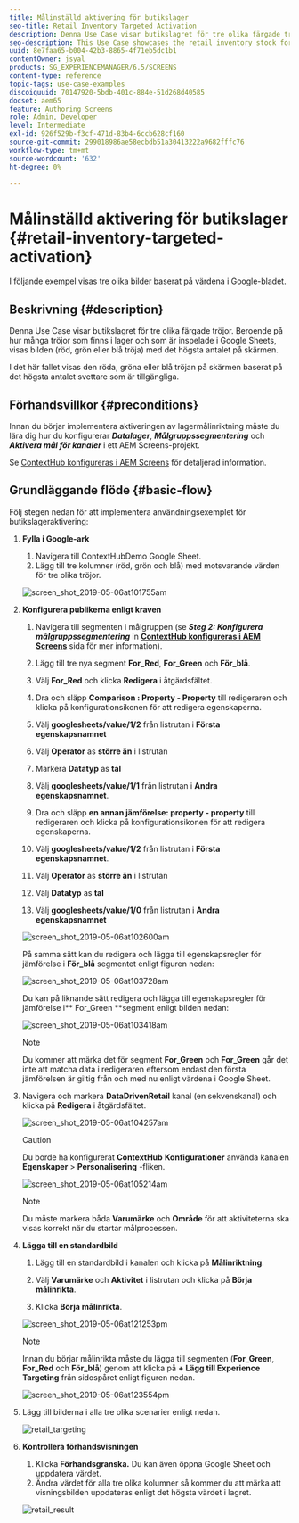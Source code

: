 ```yaml
---
title: Målinställd aktivering för butikslager
seo-title: Retail Inventory Targeted Activation
description: Denna Use Case visar butikslagret för tre olika färgade tröjor. Beroende på hur många tröjor som finns i lager och som är inspelade i Google Sheets, visas bilden (röd, grön eller blå tröja) med det högsta antalet på skärmen.
seo-description: This Use Case showcases the retail inventory stock for three different colored sweatshirts. Depending on the number of sweatshirts available in stock that is recorded in Google Sheets, the image (red, green, or blue sweatshirt) with highest number is displayed on the screen.
uuid: 8e7faa65-b004-42b3-8865-4f71eb5dc1b1
contentOwner: jsyal
products: SG_EXPERIENCEMANAGER/6.5/SCREENS
content-type: reference
topic-tags: use-case-examples
discoiquuid: 70147920-5bdb-401c-884e-51d268d40585
docset: aem65
feature: Authoring Screens
role: Admin, Developer
level: Intermediate
exl-id: 926f529b-f3cf-471d-83b4-6ccb628cf160
source-git-commit: 299018986ae58ecbdb51a30413222a9682fffc76
workflow-type: tm+mt
source-wordcount: '632'
ht-degree: 0%

---
```


# Målinställd aktivering för butikslager {#retail-inventory-targeted-activation}

I följande exempel visas tre olika bilder baserat på värdena i Google-bladet.

## Beskrivning {#description}

Denna Use Case visar butikslagret för tre olika färgade tröjor. Beroende på hur många tröjor som finns i lager och som är inspelade i Google Sheets, visas bilden (röd, grön eller blå tröja) med det högsta antalet på skärmen.

I det här fallet visas den röda, gröna eller blå tröjan på skärmen baserat på det högsta antalet svettare som är tillgängliga.

## Förhandsvillkor {#preconditions}

Innan du börjar implementera aktiveringen av lagermålinriktning måste du lära dig hur du konfigurerar ***Datalager***, ***Målgruppssegmentering*** och ***Aktivera mål för kanaler*** i ett AEM Screens-projekt.

Se [ContextHub konfigureras i AEM Screens](configuring-context-hub.md) för detaljerad information.

## Grundläggande flöde {#basic-flow}

Följ stegen nedan för att implementera användningsexemplet för butikslageraktivering:

1. **Fylla i Google-ark**

   1. Navigera till ContextHubDemo Google Sheet.
   1. Lägg till tre kolumner (röd, grön och blå) med motsvarande värden för tre olika tröjor.

   ![screen_shot_2019-05-06at101755am](assets/screen_shot_2019-05-06at101755am.png)

1. **Konfigurera publikerna enligt kraven**

   1. Navigera till segmenten i målgruppen (se ***Steg 2: Konfigurera målgruppssegmentering*** in **[ContextHub konfigureras i AEM Screens](configuring-context-hub.md)** sida för mer information).

   1. Lägg till tre nya segment **For_Red**, **For_Green** och **För_blå**.

   1. Välj **For_Red** och klicka **Redigera** i åtgärdsfältet.

   1. Dra och släpp **Comparison : Property - Property** till redigeraren och klicka på konfigurationsikonen för att redigera egenskaperna.
   1. Välj **googlesheets/value/1/2** från listrutan i **Första egenskapsnamnet**

   1. Välj **Operator** as **större än** i listrutan

   1. Markera **Datatyp** as **tal**

   1. Välj **googlesheets/value/1/1** från listrutan i **Andra egenskapsnamnet**.

   1. Dra och släpp **en annan jämförelse: property - property** till redigeraren och klicka på konfigurationsikonen för att redigera egenskaperna.
   1. Välj **googlesheets/value/1/2** från listrutan i **Första egenskapsnamnet**.

   1. Välj **Operator** as **större än** i listrutan

   1. Välj **Datatyp** as **tal**

   1. Välj **googlesheets/value/1/0** från listrutan i **Andra egenskapsnamnet**

   ![screen_shot_2019-05-06at102600am](assets/screen_shot_2019-05-06at102600am.png)

   På samma sätt kan du redigera och lägga till egenskapsregler för jämförelse i **För_blå** segmentet enligt figuren nedan:

   ![screen_shot_2019-05-06at103728am](assets/screen_shot_2019-05-06at103728am.png)

   Du kan på liknande sätt redigera och lägga till egenskapsregler för jämförelse i** For_Green **segment enligt bilden nedan:

   ![screen_shot_2019-05-06at103418am](assets/screen_shot_2019-05-06at103418am.png)

   >[!NOTE]
   >
   >Du kommer att märka det för segment **For_Green** och **For_Green** går det inte att matcha data i redigeraren eftersom endast den första jämförelsen är giltig från och med nu enligt värdena i Google Sheet.

1. Navigera och markera **DataDrivenRetail** kanal (en sekvenskanal) och klicka på **Redigera** i åtgärdsfältet.

   ![screen_shot_2019-05-06at104257am](assets/screen_shot_2019-05-06at104257am.png)

   >[!CAUTION]
   >
   >Du borde ha konfigurerat **ContextHub** **Konfigurationer** använda kanalen **Egenskaper** > **Personalisering** -fliken.

   ![screen_shot_2019-05-06at105214am](assets/screen_shot_2019-05-06at105214am.png)

   >[!NOTE]
   >
   >Du måste markera båda **Varumärke** och **Område** för att aktiviteterna ska visas korrekt när du startar målprocessen.

1. **Lägga till en standardbild**

   1. Lägg till en standardbild i kanalen och klicka på **Målinriktning**.
   1. Välj **Varumärke** och **Aktivitet** i listrutan och klicka på **Börja målinrikta**.

   1. Klicka **Börja målinrikta**.

   ![screen_shot_2019-05-06at121253pm](assets/screen_shot_2019-05-06at121253pm.png)

   >[!NOTE]
   >
   >Innan du börjar målinrikta måste du lägga till segmenten (**For_Green**, **For_Red** och **För_blå**) genom att klicka på **+ Lägg till Experience Targeting** från sidospåret enligt figuren nedan.

   ![screen_shot_2019-05-06at123554pm](assets/screen_shot_2019-05-06at123554pm.png)

1. Lägg till bilderna i alla tre olika scenarier enligt nedan.

   ![retail_targeting](assets/retail_targeting.gif)

1. **Kontrollera förhandsvisningen**

   1. Klicka **Förhandsgranska.** Du kan även öppna Google Sheet och uppdatera värdet.
   1. Ändra värdet för alla tre olika kolumner så kommer du att märka att visningsbilden uppdateras enligt det högsta värdet i lagret.

   ![retail_result](assets/retail_result.gif)
